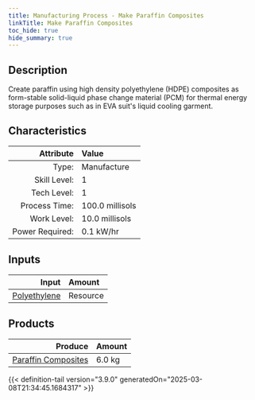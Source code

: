 ```yaml
---
title: Manufacturing Process - Make Paraffin Composites
linkTitle: Make Paraffin Composites
toc_hide: true
hide_summary: true
---
```

<!-- This is generated by the MarsSim HelpGenertor, do not edit. -->

## Description
 Create paraffin using high density polyethylene (HDPE) composites as &#10;&#9;&#9;&#9;form-stable solid-liquid phase change material (PCM) for thermal energy storage &#10;&#9;&#9;&#9;purposes such as in EVA suit&#39;s liquid cooling garment. 

## Characteristics

| Attribute      | Value |
|--------:|:------|
|Type:|Manufacture|
|Skill Level:|1|
|Tech Level:|1|
|Process Time:|100.0 millisols|
|Work Level:|10.0 millisols|
|Power Required:|0.1 kW/hr|

## Inputs

| Input      | Amount |
|--------:|:------|
|[Polyethylene](/docs/definitions/resource/polyethylene)|Resource|7.8 kg|

## Products


| Produce      | Amount |
|--------:|:------|
|[Paraffin Composites](/docs/definitions/resource/paraffin-composites)|6.0 kg|



{{< definition-tail version="3.9.0" generatedOn="2025-03-08T21:34:45.1684317" >}}




